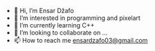 - 👋 Hi, I’m Ensar Džafo
- 👀 I’m interested in programming and pixelart
- 🌱 I’m currently learning C++
- 💞️ I’m looking to collaborate on ...
- 📫 How to reach me ensardzafo03@gmail.com

<!---
EnsarDzaf0/EnsarDzaf0 is a ✨ special ✨ repository because its `README.md` (this file) appears on your GitHub profile.
You can click the Preview link to take a look at your changes.
--->
